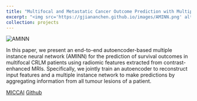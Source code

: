 ```yaml
---
title: "Multifocal and Metastatic Cancer Outcome Prediction with Multiple Instance Learning"
excerpt: "<img src='https://gjiananchen.github.io/images/AMINN.png' alt=''>"
collection: projects
---
```


![AMINN](https://gjiananchen.github.io/images/AMINN.png)

In this paper, we present an end-to-end autoencoder-based multiple instance neural network (AMINN) for the prediction
of survival outcomes in multifocal CRLM patients using radiomic features extracted from contrast-enhanced MRIs. 
Specifically, we jointly train an autoencoder to reconstruct input features and a multiple instance network to make 
predictions by aggregating information from all tumour lesions of a patient.

[MICCAI](https://link.springer.com/chapter/10.1007/978-3-030-87240-3_72) [Github](https://github.com/martellab-sri/AMINN)